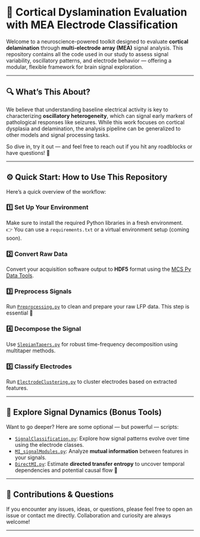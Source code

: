 # 🧠 Cortical Dyslamination Evaluation with MEA Electrode Classification

Welcome to a neuroscience-powered toolkit designed to evaluate **cortical delamination** through **multi-electrode array (MEA)** signal analysis. This repository contains all the code used in our study to assess signal variability, oscillatory patterns, and electrode behavior — offering a modular, flexible framework for brain signal exploration.

---

## 🔍 What’s This About?

We believe that understanding baseline electrical activity is key to characterizing **oscillatory heterogeneity**, which can signal early markers of pathological responses like seizures. While this work focuses on cortical dysplasia and delamination, the analysis pipeline can be generalized to other models and signal processing tasks.

So dive in, try it out — and feel free to reach out if you hit any roadblocks or have questions! 💬

---

## ⚙️ Quick Start: How to Use This Repository

Here’s a quick overview of the workflow:

### 1️⃣ Set Up Your Environment
Make sure to install the required Python libraries in a fresh environment.  
👉 You can use a `requirements.txt` or a virtual environment setup (coming soon).

### 2️⃣ Convert Raw Data  
Convert your acquisition software output to **HDF5** format using the [MCS Py Data Tools](https://github.com/multichannelsystems/McsPyDataTools).

### 3️⃣ Preprocess Signals  
Run [`Preprocessing.py`](./Preprocessing.py) to clean and prepare your raw LFP data. This step is essential 🧼

### 4️⃣ Decompose the Signal  
Use [`SlepianTapers.py`](./SlepianTapers.py) for robust time-frequency decomposition using multitaper methods.

### 5️⃣ Classify Electrodes  
Run [`ElectrodeClustering.py`](./ElectrodeClustering.py) to cluster electrodes based on extracted features.

---

## 🧪 Explore Signal Dynamics (Bonus Tools)

Want to go deeper? Here are some optional — but powerful — scripts:

- [`SignalClassification.py`](./SignalClassification.py): Explore how signal patterns evolve over time using the electrode classes.
- [`MI_signalModules.py`](./MI_signalModules.py): Analyze **mutual information** between features in your signals.
- [`DirectMI.py`](./DirectMI.py): Estimate **directed transfer entropy** to uncover temporal dependencies and potential causal flow 🔁

---

## 🤝 Contributions & Questions

If you encounter any issues, ideas, or questions, please feel free to open an issue or contact me directly. Collaboration and curiosity are always welcome!

---
